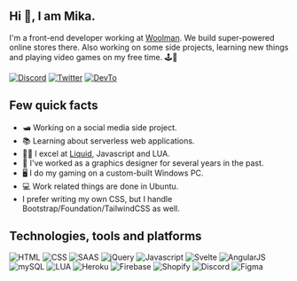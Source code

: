 ## Hi 👋, I am Mika.
I'm a front-end developer working at [Woolman](https://woolman.io). We build super-powered online stores there. Also working on some side projects, learning new things and playing video games on my free time. 🕹🛒

[![Discord](https://img.shields.io/badge/Discord-7289DA?style=for-the-badge&logo=discord&logoColor=white)](https://discord.gg/P2chD5vVHS)
[![Twitter](https://img.shields.io/badge/Twitter-1DA1F2?style=for-the-badge&logo=twitter&logoColor=white)](https://twitter.com/msyyn)
[![DevTo](https://img.shields.io/badge/dev.to-0A0A0A?style=for-the-badge&logo=dev.to&logoColor=white)](https://dev.to/msyyn)

## Few quick facts
- 🛥 Working on a social media side project. 
- 📚 Learning about serverless web applications.
- 🧑‍💻 I excel at [Liquid](https://shopify.github.io/liquid/), Javascript and LUA.
- 🎨 I've worked as a graphics designer for several years in the past.
- 🖥️ I do my gaming on a custom-built Windows PC.
- 💻 Work related things are done in Ubuntu.
- I prefer writing my own CSS, but I handle Bootstrap/Foundation/TailwindCSS as well.

## Technologies, tools and platforms
![HTML](https://img.shields.io/badge/HTML5-E34F26?style=for-the-badge&logo=html5&logoColor=white)
![CSS](https://img.shields.io/badge/CSS3-1572B6?style=for-the-badge&logo=css3&logoColor=white)
![SAAS](https://img.shields.io/badge/Sass-CC6699?style=for-the-badge&logo=sass&logoColor=white)
![jQuery](https://img.shields.io/badge/jQuery-0769AD?style=for-the-badge&logo=jquery&logoColor=white)
![Javascript](https://img.shields.io/badge/JavaScript-F7DF1E?style=for-the-badge&logo=javascript&logoColor=black)
![Svelte](https://img.shields.io/badge/Svelte-4A4A55?style=for-the-badge&logo=svelte&logoColor=FF3E00)
![AngularJS](https://img.shields.io/badge/AngularJS-E23237?style=for-the-badge&logo=angularjs&logoColor=white)
![mySQL](https://img.shields.io/badge/MySQL-00000F?style=for-the-badge&logo=mysql&logoColor=white)
![LUA](https://img.shields.io/badge/Lua-2C2D72?style=for-the-badge&logo=lua&logoColor=white)
![Heroku](https://img.shields.io/badge/Heroku-430098?style=for-the-badge&logo=heroku&logoColor=white)
![Firebase](https://img.shields.io/badge/Firebase-F5820D?style=for-the-badge&logo=firebase&logoColor=white)
![Shopify](https://img.shields.io/badge/Shopify-7AB55c?style=for-the-badge&logo=shopify&logoColor=white)
![Discord](https://img.shields.io/badge/Discord%20API-7289DA?style=for-the-badge&logo=discord&logoColor=white)
![Figma](https://img.shields.io/badge/Figma-e04a34?style=for-the-badge&logo=figma&logoColor=white)

<!--
**msyyn/msyyn** is a ✨ _special_ ✨ repository because its `README.md` (this file) appears on your GitHub profile.

Here are some ideas to get you started:
![visitors](https://visitor-badge.glitch.me/badge?page_id=msyyn)

- 🔭 I’m currently working on ...
- 🌱 I’m currently learning ...
- 👯 I’m looking to collaborate on ...
- 🤔 I’m looking for help with ...
- 💬 Ask me about ...
- 📫 How to reach me: ...
- 😄 Pronouns: ...
- ⚡ Fun fact: ...
-->
